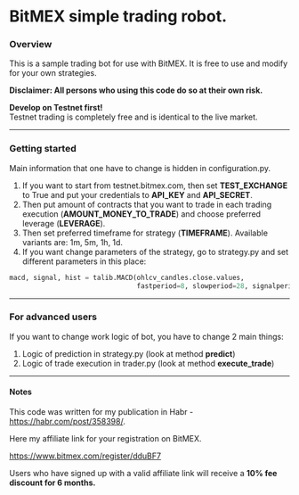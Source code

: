 # BitMEX simple trading robot.

### Overview
This is a sample trading bot for use with BitMEX. It is free to use and modify for your own strategies.

**Disclaimer: All persons who using this code do so at their own risk.**

**Develop on Testnet first!** \
Testnet trading is completely free and is identical to the live market.

---
### Getting started

Main information that one have to change is hidden in configuration.py.
1. If you want to start from testnet.bitmex.com, then set **TEST_EXCHANGE** to True and put your credentials to 
**API_KEY** and **API_SECRET**. 
2. Then put amount of contracts that you want to trade in each trading execution (**AMOUNT_MONEY_TO_TRADE**) 
and choose preferred leverage (**LEVERAGE**).
3. Then set preferred timeframe for strategy (**TIMEFRAME**). Available variants are: 1m, 5m, 1h, 1d.
4. If you want change parameters of the strategy, go to strategy.py and set different parameters in this place:
```python
macd, signal, hist = talib.MACD(ohlcv_candles.close.values,
                                fastperiod=8, slowperiod=28, signalperiod=9)
```

---

### For advanced users

If you want to change work logic of bot, you have to change 2 main things:

1. Logic of prediction in strategy.py (look at method **predict**)
2. Logic of trade execution in trader.py (look at method **execute_trade**)


---
#### Notes
This code was written for my publication in Habr - https://habr.com/post/358398/.

Here my affiliate link for your registration on BitMEX.

https://www.bitmex.com/register/dduBF7

Users who have signed up with a valid affiliate link will receive a **10% fee discount for 6 months.**


